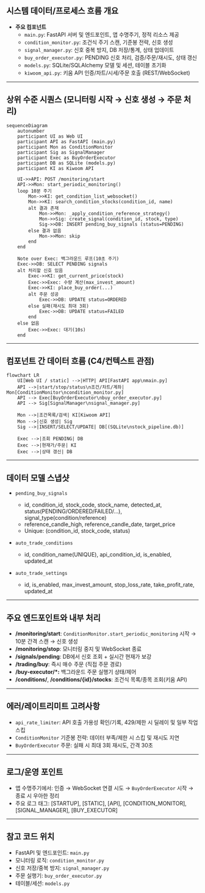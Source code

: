 ## 시스템 데이터/프로세스 흐름 개요

- **주요 컴포넌트**
  - `main.py`: FastAPI 서버 및 엔드포인트, 앱 수명주기, 정적 리소스 제공
  - `condition_monitor.py`: 조건식 주기 스캔, 기준봉 전략, 신호 생성
  - `signal_manager.py`: 신호 중복 방지, DB 저장/통계, 상태 업데이트
  - `buy_order_executor.py`: PENDING 신호 처리, 검증/주문/재시도, 상태 갱신
  - `models.py`: SQLite/SQLAlchemy 모델 및 세션, 테이블 초기화
  - `kiwoom_api.py`: 키움 API 인증/차트/시세/주문 호출 (REST/WebSocket)

---

## 상위 수준 시퀀스 (모니터링 시작 → 신호 생성 → 주문 처리)

```mermaid
sequenceDiagram
    autonumber
    participant UI as Web UI
    participant API as FastAPI (main.py)
    participant Mon as ConditionMonitor
    participant Sig as SignalManager
    participant Exec as BuyOrderExecutor
    participant DB as SQLite (models.py)
    participant KI as Kiwoom API

    UI->>API: POST /monitoring/start
    API->>Mon: start_periodic_monitoring()
    loop 10분 주기
        Mon->>KI: get_condition_list_websocket()
        Mon->>KI: search_condition_stocks(condition_id, name)
        alt 결과 존재
            Mon->>Mon: _apply_condition_reference_strategy()
            Mon->>Sig: create_signal(condition_id, stock, type)
            Sig->>DB: INSERT pending_buy_signals (status=PENDING)
        else 결과 없음
            Mon->>Mon: skip
        end
    end

    Note over Exec: 백그라운드 루프(10초 주기)
    Exec->>DB: SELECT PENDING signals
    alt 처리할 신호 있음
        Exec->>KI: get_current_price(stock)
        Exec->>Exec: 수량 계산(max_invest_amount)
        Exec->>KI: place_buy_order(...)
        alt 주문 성공
            Exec->>DB: UPDATE status=ORDERED
        else 실패(재시도 최대 3회)
            Exec->>DB: UPDATE status=FAILED
        end
    else 없음
        Exec->>Exec: 대기(10s)
    end
```

---

## 컴포넌트 간 데이터 흐름 (C4/컨텍스트 관점)

```mermaid
flowchart LR
    UI[Web UI / static] -->|HTTP| API[FastAPI app\nmain.py]
    API -->|start/stop/status\n조건/차트/계좌| Mon[ConditionMonitor\ncondition_monitor.py]
    API --> Exec[BuyOrderExecutor\nbuy_order_executor.py]
    API --> Sig[SignalManager\nsignal_manager.py]

    Mon -->|조건목록/검색| KI[Kiwoom API]
    Mon -->|신호 생성| Sig
    Sig -->|INSERT/SELECT/UPDATE| DB[(SQLite\nstock_pipeline.db)]

    Exec -->|조회 PENDING| DB
    Exec -->|현재가/주문| KI
    Exec -->|상태 갱신| DB
```

---

## 데이터 모델 스냅샷

- `pending_buy_signals`
  - id, condition_id, stock_code, stock_name, detected_at, status(PENDING/ORDERED/FAILED/...), signal_type(condition/reference)
  - reference_candle_high, reference_candle_date, target_price
  - Unique: (condition_id, stock_code, status)

- `auto_trade_conditions`
  - id, condition_name(UNIQUE), api_condition_id, is_enabled, updated_at

- `auto_trade_settings`
  - id, is_enabled, max_invest_amount, stop_loss_rate, take_profit_rate, updated_at

---

## 주요 엔드포인트와 내부 처리

- **/monitoring/start**: `ConditionMonitor.start_periodic_monitoring` 시작 → 10분 간격 스캔 → 신호 생성
- **/monitoring/stop**: 모니터링 중지 및 WebSocket 종료
- **/signals/pending**: DB에서 신호 조회 + 실시간 현재가 보강
- **/trading/buy**: 즉시 매수 주문 (직접 주문 경로)
- **/buy-executor/*:** 백그라운드 주문 실행기 상태/제어
- **/conditions/**, **/conditions/{id}/stocks**: 조건식 목록/종목 조회(키움 API)

---

## 에러/레이트리미트 고려사항

- `api_rate_limiter`: API 호출 가용성 확인/기록, 429/제한 시 딜레이 및 일부 작업 스킵
- `ConditionMonitor` 기준봉 전략: 데이터 부족/제한 시 스킵 및 재시도 지연
- `BuyOrderExecutor` 주문: 실패 시 최대 3회 재시도, 간격 30초

---

## 로그/운영 포인트

- 앱 수명주기에서: 인증 → WebSocket 연결 시도 → `BuyOrderExecutor` 시작 → 종료 시 우아한 정리
- 주요 로그 태그: [STARTUP], [STATIC], [API], [CONDITION_MONITOR], [SIGNAL_MANAGER], [BUY_EXECUTOR]

---

## 참고 코드 위치

- FastAPI 및 엔드포인트: `main.py`
- 모니터링 로직: `condition_monitor.py`
- 신호 저장/중복 방지: `signal_manager.py`
- 주문 실행기: `buy_order_executor.py`
- 테이블/세션: `models.py`
